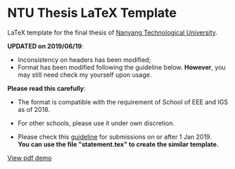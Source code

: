 # NTU Thesis LaTeX Template
LaTeX template for the final thesis of [Nanyang Technological University](https://www.ntu.edu.sg/Pages/home.aspx). 

**UPDATED on 2019/06/19**:
- Inconsistency on headers has been modified;
- Format has been modified following the guideline below. **However**, you may still need check my yourself upon usage. 

**Please read this carefully**:
- The format is compatible with the requirement of School of EEE and IGS as of 2018. 

- For other schools, please use it under own discretion. 

- Please check this  [guideline](http://www.ntu.edu.sg/Services/Academic/graduates/ThesisExamination(forresearchstudents)/Pages/Formatoffinalthesis.aspx) for submissions on or after 1 Jan 2019.  
**You can use the file "statement.tex" to create the similar template.** 

[View pdf demo](https://github.com/juchengquan/NTU_Thesis_LaTeX_Template/blob/master/thesis.pdf)
